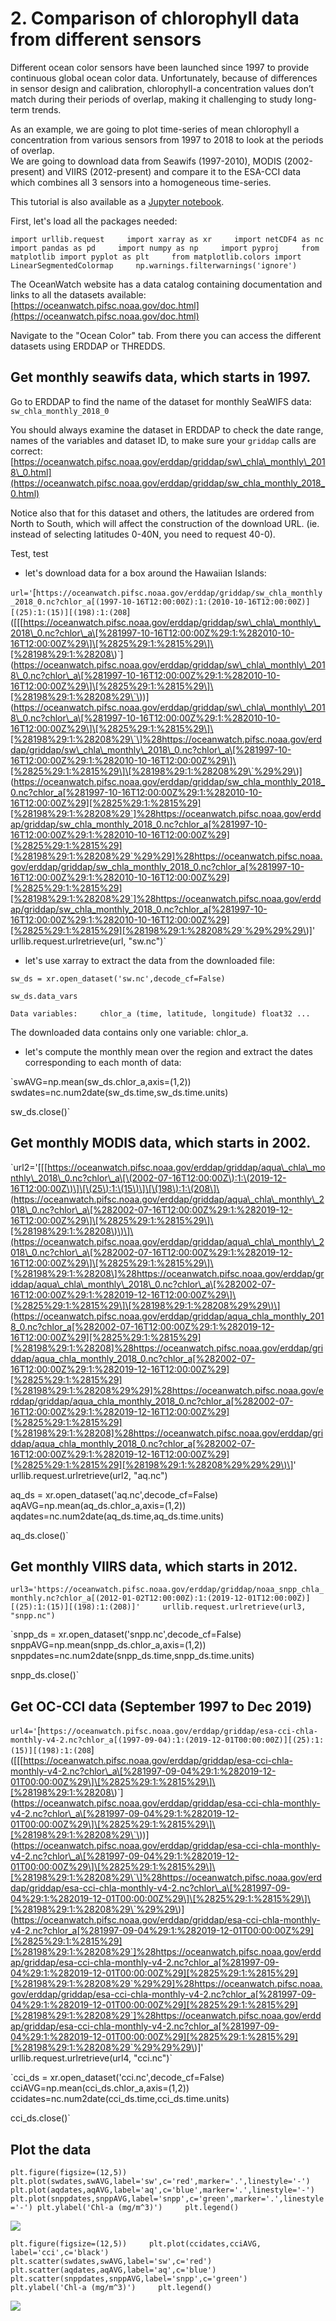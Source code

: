 # 2. Comparison of chlorophyll data from different sensors

Different ocean color sensors have been launched since 1997 to provide continuous global ocean color data. Unfortunately, because of differences in sensor design and calibration, chlorophyll-a concentration values don’t match during their periods of overlap, making it challenging to study long-term trends.

As an example, we are going to plot time-series of mean chlorophyll a concentration from various sensors from 1997 to 2018 to look at the periods of overlap.  
We are going to download data from Seawifs \(1997-2010\), MODIS \(2002-present\) and VIIRS \(2012-present\) and compare it to the ESA-CCI data which combines all 3 sensors into a homogeneous time-series.

This tutorial is also available as a [Jupyter notebook](https://github.com/melhawaii/python-satellite-course/blob/master/OW_tutorial2.ipynb).

First, let's load all the packages needed:

`import urllib.request    
import xarray as xr    
import netCDF4 as nc    
import pandas as pd    
import numpy as np    
import pyproj    
from matplotlib import pyplot as plt    
from matplotlib.colors import LinearSegmentedColormap    
np.warnings.filterwarnings('ignore')`

The OceanWatch website has a data catalog containing documentation and links to all the datasets available:  
[https://oceanwatch.pifsc.noaa.gov/doc.html](https://oceanwatch.pifsc.noaa.gov/doc.html)

Navigate to the "Ocean Color" tab. From there you can access the different datasets using ERDDAP or THREDDS.

## **Get monthly seawifs data, which starts in 1997.** <a id="get-monthly-seawifs-dataset-which-starts-in-1997"></a>

Go to ERDDAP to find the name of the dataset for monthly SeaWIFS data: `sw_chla_monthly_2018_0`

You should always examine the dataset in ERDDAP to check the date range, names of the variables and dataset ID, to make sure your `griddap` calls are correct: [https://oceanwatch.pifsc.noaa.gov/erddap/griddap/sw\_chla\_monthly\_2018\_0.html](https://oceanwatch.pifsc.noaa.gov/erddap/griddap/sw_chla_monthly_2018_0.html)

Notice also that for this dataset and others, the latitudes are ordered from North to South, which will affect the construction of the download URL. \(ie. instead of selecting latitudes 0-40N, you need to request 40-0\).

Test, test

* let's download data for a box around the Hawaiian Islands:

`url='`\[`https://oceanwatch.pifsc.noaa.gov/erddap/griddap/sw_chla_monthly_2018_0.nc?chlor_a[(1997-10-16T12:00:00Z):1:(2010-10-16T12:00:00Z)][(25):1:(15)][(198):1:(208`\]\(\[\[[https://oceanwatch.pifsc.noaa.gov/erddap/griddap/sw\_chla\_monthly\_2018\_0.nc?chlor\_a\[%281997-10-16T12:00:00Z%29:1:%282010-10-16T12:00:00Z%29\]\[%2825%29:1:%2815%29\]\[%28198%29:1:%28208\)\`\]\(https://oceanwatch.pifsc.noaa.gov/erddap/griddap/sw\_chla\_monthly\_2018\_0.nc?chlor\_a\[%281997-10-16T12:00:00Z%29:1:%282010-10-16T12:00:00Z%29\]\[%2825%29:1:%2815%29\]\[%28198%29:1:%28208%29\`\)\)\]\(https://oceanwatch.pifsc.noaa.gov/erddap/griddap/sw\_chla\_monthly\_2018\_0.nc?chlor\_a\[%281997-10-16T12:00:00Z%29:1:%282010-10-16T12:00:00Z%29\]\[%2825%29:1:%2815%29\]\[%28198%29:1:%28208%29\`\]%28https://oceanwatch.pifsc.noaa.gov/erddap/griddap/sw\_chla\_monthly\_2018\_0.nc?chlor\_a\[%281997-10-16T12:00:00Z%29:1:%282010-10-16T12:00:00Z%29\]\[%2825%29:1:%2815%29\]\[%28198%29:1:%28208%29\`%29%29\)\](https://oceanwatch.pifsc.noaa.gov/erddap/griddap/sw_chla_monthly_2018_0.nc?chlor_a[%281997-10-16T12:00:00Z%29:1:%282010-10-16T12:00:00Z%29][%2825%29:1:%2815%29][%28198%29:1:%28208%29`]%28https://oceanwatch.pifsc.noaa.gov/erddap/griddap/sw_chla_monthly_2018_0.nc?chlor_a[%281997-10-16T12:00:00Z%29:1:%282010-10-16T12:00:00Z%29][%2825%29:1:%2815%29][%28198%29:1:%28208%29`%29%29]%28https://oceanwatch.pifsc.noaa.gov/erddap/griddap/sw_chla_monthly_2018_0.nc?chlor_a[%281997-10-16T12:00:00Z%29:1:%282010-10-16T12:00:00Z%29][%2825%29:1:%2815%29][%28198%29:1:%28208%29`]%28https://oceanwatch.pifsc.noaa.gov/erddap/griddap/sw_chla_monthly_2018_0.nc?chlor_a[%281997-10-16T12:00:00Z%29:1:%282010-10-16T12:00:00Z%29][%2825%29:1:%2815%29][%28198%29:1:%28208%29`%29%29%29\)\]'  
urllib.request.urlretrieve\(url, "sw.nc"\)\`

* let's use xarray to extract the data from the downloaded file:

`sw_ds = xr.open_dataset('sw.nc',decode_cf=False)`

`sw_ds.data_vars`

`Data variables:    
chlor_a (time, latitude, longitude) float32 ...`

The downloaded data contains only one variable: chlor\_a.

* let's compute the monthly mean over the region and extract the dates corresponding to each month of data:

\`swAVG=np.mean\(sw\_ds.chlor\_a,axis=\(1,2\)\)  
swdates=nc.num2date\(sw\_ds.time,sw\_ds.time.units\)

sw\_ds.close\(\)\`

## Get monthly MODIS data, which starts in 2002. <a id="get-monthly-modis-dataset-which-starts-in-2002"></a>

\`url2='\[\[[https://oceanwatch.pifsc.noaa.gov/erddap/griddap/aqua\_chla\_monthly\_2018\_0.nc?chlor\_a\[\(2002-07-16T12:00:00Z\):1:\(2019-12-16T12:00:00Z\)\]\[\(25\):1:\(15\)\]\[\(198\):1:\(208\]\(https://oceanwatch.pifsc.noaa.gov/erddap/griddap/aqua\_chla\_monthly\_2018\_0.nc?chlor\_a\[%282002-07-16T12:00:00Z%29:1:%282019-12-16T12:00:00Z%29\]\[%2825%29:1:%2815%29\]\[%28198%29:1:%28208\)\)\]\(https://oceanwatch.pifsc.noaa.gov/erddap/griddap/aqua\_chla\_monthly\_2018\_0.nc?chlor\_a\[%282002-07-16T12:00:00Z%29:1:%282019-12-16T12:00:00Z%29\]\[%2825%29:1:%2815%29\]\[%28198%29:1:%28208\]%28https://oceanwatch.pifsc.noaa.gov/erddap/griddap/aqua\_chla\_monthly\_2018\_0.nc?chlor\_a\[%282002-07-16T12:00:00Z%29:1:%282019-12-16T12:00:00Z%29\]\[%2825%29:1:%2815%29\]\[%28198%29:1:%28208%29%29\)\](https://oceanwatch.pifsc.noaa.gov/erddap/griddap/aqua_chla_monthly_2018_0.nc?chlor_a[%282002-07-16T12:00:00Z%29:1:%282019-12-16T12:00:00Z%29][%2825%29:1:%2815%29][%28198%29:1:%28208]%28https://oceanwatch.pifsc.noaa.gov/erddap/griddap/aqua_chla_monthly_2018_0.nc?chlor_a[%282002-07-16T12:00:00Z%29:1:%282019-12-16T12:00:00Z%29][%2825%29:1:%2815%29][%28198%29:1:%28208%29%29]%28https://oceanwatch.pifsc.noaa.gov/erddap/griddap/aqua_chla_monthly_2018_0.nc?chlor_a[%282002-07-16T12:00:00Z%29:1:%282019-12-16T12:00:00Z%29][%2825%29:1:%2815%29][%28198%29:1:%28208]%28https://oceanwatch.pifsc.noaa.gov/erddap/griddap/aqua_chla_monthly_2018_0.nc?chlor_a[%282002-07-16T12:00:00Z%29:1:%282019-12-16T12:00:00Z%29][%2825%29:1:%2815%29][%28198%29:1:%28208%29%29%29\)\]'  
urllib.request.urlretrieve\(url2, "aq.nc"\)

aq\_ds = xr.open\_dataset\('aq.nc',decode\_cf=False\)  
aqAVG=np.mean\(aq\_ds.chlor\_a,axis=\(1,2\)\)  
aqdates=nc.num2date\(aq\_ds.time,aq\_ds.time.units\)

aq\_ds.close\(\)\`

## Get monthly VIIRS data, which starts in 2012. <a id="get-monthly-viirs-dataset-which-starts-in-2012"></a>

`url3='https://oceanwatch.pifsc.noaa.gov/erddap/griddap/noaa_snpp_chla_monthly.nc?chlor_a[(2012-01-02T12:00:00Z):1:(2019-12-01T12:00:00Z)][(25):1:(15)][(198):1:(208)]'    
urllib.request.urlretrieve(url3, "snpp.nc")`

\`snpp\_ds = xr.open\_dataset\('snpp.nc',decode\_cf=False\)  
snppAVG=np.mean\(snpp\_ds.chlor\_a,axis=\(1,2\)\)  
snppdates=nc.num2date\(snpp\_ds.time,snpp\_ds.time.units\)

snpp\_ds.close\(\)\`

## Get OC-CCI data \(September 1997 to Dec 2019\)

`url4='`\[`https://oceanwatch.pifsc.noaa.gov/erddap/griddap/esa-cci-chla-monthly-v4-2.nc?chlor_a[(1997-09-04):1:(2019-12-01T00:00:00Z)][(25):1:(15)][(198):1:(208`\]\(\[\[[https://oceanwatch.pifsc.noaa.gov/erddap/griddap/esa-cci-chla-monthly-v4-2.nc?chlor\_a\[%281997-09-04%29:1:%282019-12-01T00:00:00Z%29\]\[%2825%29:1:%2815%29\]\[%28198%29:1:%28208\)\`\]\(https://oceanwatch.pifsc.noaa.gov/erddap/griddap/esa-cci-chla-monthly-v4-2.nc?chlor\_a\[%281997-09-04%29:1:%282019-12-01T00:00:00Z%29\]\[%2825%29:1:%2815%29\]\[%28198%29:1:%28208%29\`\)\)\]\(https://oceanwatch.pifsc.noaa.gov/erddap/griddap/esa-cci-chla-monthly-v4-2.nc?chlor\_a\[%281997-09-04%29:1:%282019-12-01T00:00:00Z%29\]\[%2825%29:1:%2815%29\]\[%28198%29:1:%28208%29\`\]%28https://oceanwatch.pifsc.noaa.gov/erddap/griddap/esa-cci-chla-monthly-v4-2.nc?chlor\_a\[%281997-09-04%29:1:%282019-12-01T00:00:00Z%29\]\[%2825%29:1:%2815%29\]\[%28198%29:1:%28208%29\`%29%29\)\](https://oceanwatch.pifsc.noaa.gov/erddap/griddap/esa-cci-chla-monthly-v4-2.nc?chlor_a[%281997-09-04%29:1:%282019-12-01T00:00:00Z%29][%2825%29:1:%2815%29][%28198%29:1:%28208%29`]%28https://oceanwatch.pifsc.noaa.gov/erddap/griddap/esa-cci-chla-monthly-v4-2.nc?chlor_a[%281997-09-04%29:1:%282019-12-01T00:00:00Z%29][%2825%29:1:%2815%29][%28198%29:1:%28208%29`%29%29]%28https://oceanwatch.pifsc.noaa.gov/erddap/griddap/esa-cci-chla-monthly-v4-2.nc?chlor_a[%281997-09-04%29:1:%282019-12-01T00:00:00Z%29][%2825%29:1:%2815%29][%28198%29:1:%28208%29`]%28https://oceanwatch.pifsc.noaa.gov/erddap/griddap/esa-cci-chla-monthly-v4-2.nc?chlor_a[%281997-09-04%29:1:%282019-12-01T00:00:00Z%29][%2825%29:1:%2815%29][%28198%29:1:%28208%29`%29%29%29\)\]'  
urllib.request.urlretrieve\(url4, "cci.nc"\)\`

\`cci\_ds = xr.open\_dataset\('cci.nc',decode\_cf=False\)  
cciAVG=np.mean\(cci\_ds.chlor\_a,axis=\(1,2\)\)  
ccidates=nc.num2date\(cci\_ds.time,cci\_ds.time.units\)

cci\_ds.close\(\)\`

## Plot the data

`plt.figure(figsize=(12,5)) plt.plot(swdates,swAVG,label='sw',c='red',marker='.',linestyle='-') plt.plot(aqdates,aqAVG,label='aq',c='blue',marker='.',linestyle='-') plt.plot(snppdates,snppAVG,label='snpp',c='green',marker='.',linestyle='-') plt.ylabel('Chl-a (mg/m^3)')    
plt.legend()`

![](../../.gitbook/assets/image%20%28198%29.png)

`plt.figure(figsize=(12,5))    
plt.plot(ccidates,cciAVG, label='cci',c='black')    
plt.scatter(swdates,swAVG,label='sw',c='red')    
plt.scatter(aqdates,aqAVG,label='aq',c='blue')    
plt.scatter(snppdates,snppAVG,label='snpp',c='green')    
plt.ylabel('Chl-a (mg/m^3)')    
plt.legend()`

![](../../.gitbook/assets/image%20%28190%29.png)

